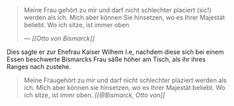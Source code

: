 > Meine Frau gehört zu mir und darf nicht schlechter placiert (sic!) werden als ich. Mich aber können Sie hinsetzen, wo es Ihrer Majestät beliebt. Wo ich sitze, ist immer oben
><div></div>
> <cite> &mdash; [[Otto von Bismarck]]</cite>

Dies sagte er zur Ehefrau Kaiser Wilhem I.e, nachdem diese sich bei einem Essen beschwerte Bismarcks Frau säße höher am Tisch, als ihr ihres Ranges nach zustehe.

> Meine Fraugehört zu mir und darf nicht schlechter plaziert werden als ich. MIch aber können sie hinsetzen, wo es Ihrer Majestät beliebt. Wo ich sitze, ist immr oben.
> <cite> [[@Bismarck, Otto von]] </cite>